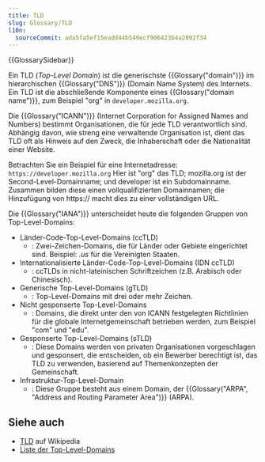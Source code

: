 ```yaml
---
title: TLD
slug: Glossary/TLD
l10n:
  sourceCommit: ada5fa5ef15eadd44b549ecf906423b4a2092f34
---
```


{{GlossarySidebar}}

Ein TLD (_Top-Level Domain_) ist die generischste {{Glossary("domain")}} im hierarchischen {{Glossary("DNS")}} (Domain Name System) des Internets. Ein TLD ist die abschließende Komponente eines {{Glossary("domain name")}}, zum Beispiel "org" in `developer.mozilla.org`.

Die {{Glossary("ICANN")}} (Internet Corporation for Assigned Names and Numbers) bestimmt Organisationen, die für jede TLD verantwortlich sind. Abhängig davon, wie streng eine verwaltende Organisation ist, dient das TLD oft als Hinweis auf den Zweck, die Inhaberschaft oder die Nationalität einer Website.

Betrachten Sie ein Beispiel für eine Internetadresse: `https://developer.mozilla.org`
Hier ist "org" das TLD; mozilla.org ist der Second-Level-Domainname; und developer ist ein Subdomainname. Zusammen bilden diese einen vollqualifizierten Domainnamen; die Hinzufügung von https\:// macht dies zu einer vollständigen URL.

Die {{Glossary("IANA")}} unterscheidet heute die folgenden Gruppen von Top-Level-Domains:

- Länder-Code-Top-Level-Domains (ccTLD)
  - : Zwei-Zeichen-Domains, die für Länder oder Gebiete eingerichtet sind. Beispiel: _.us_ für die Vereinigten Staaten.
- Internationalisierte Länder-Code-Top-Level-Domains (IDN ccTLD)
  - : ccTLDs in nicht-lateinischen Schriftzeichen (z.B. Arabisch oder Chinesisch).
- Generische Top-Level-Domains (gTLD)
  - : Top-Level-Domains mit drei oder mehr Zeichen.
- Nicht gesponserte Top-Level-Domains
  - : Domains, die direkt unter den von ICANN festgelegten Richtlinien für die globale Internetgemeinschaft betrieben werden, zum Beispiel "com" und "edu".
- Gesponserte Top-Level-Domains (sTLD)
  - : Diese Domains werden von privaten Organisationen vorgeschlagen und gesponsert, die entscheiden, ob ein Bewerber berechtigt ist, das TLD zu verwenden, basierend auf Themenkonzepten der Gemeinschaft.
- Infrastruktur-Top-Level-Domain
  - : Diese Gruppe besteht aus einem Domain, der {{Glossary("ARPA", "Address and Routing Parameter Area")}} (ARPA).

## Siehe auch

- [TLD](https://en.wikipedia.org/wiki/TLD) auf Wikipedia
- [Liste der Top-Level-Domains](https://www.iana.org/domains/root/db)
